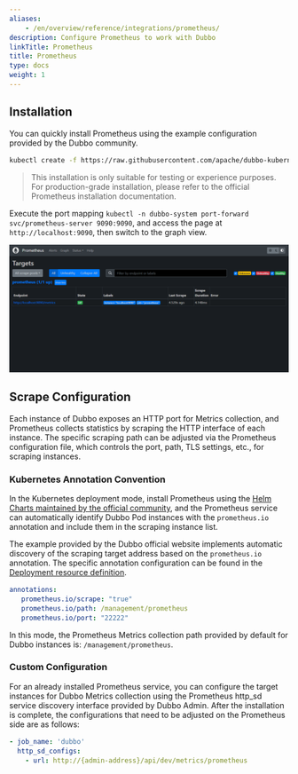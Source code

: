 ```yaml
---
aliases:
    - /en/overview/reference/integrations/prometheus/
description: Configure Prometheus to work with Dubbo
linkTitle: Prometheus
title: Prometheus
type: docs
weight: 1
---
```


## Installation

You can quickly install Prometheus using the example configuration provided by the Dubbo community.

```bash
kubectl create -f https://raw.githubusercontent.com/apache/dubbo-kubernetes/master/deploy/kubernetes/prometheus.yaml
```
> This installation is only suitable for testing or experience purposes. For production-grade installation, please refer to the official Prometheus installation documentation.

Execute the port mapping `kubectl -n dubbo-system port-forward svc/prometheus-server 9090:9090`, and access the page at `http://localhost:9090`, then switch to the graph view.

![Prometheus](/imgs/v3/reference/integrations/prometheus.jpg)

## Scrape Configuration

Each instance of Dubbo exposes an HTTP port for Metrics collection, and Prometheus collects statistics by scraping the HTTP interface of each instance. The specific scraping path can be adjusted via the Prometheus configuration file, which controls the port, path, TLS settings, etc., for scraping instances.

### Kubernetes Annotation Convention

In the Kubernetes deployment mode, install Prometheus using the [Helm Charts maintained by the official community](https://github.com/prometheus-community/helm-charts), and the Prometheus service can automatically identify Dubbo Pod instances with the `prometheus.io` annotation and include them in the scraping instance list.

The example provided by the Dubbo official website implements automatic discovery of the scraping target address based on the `prometheus.io` annotation. The specific annotation configuration can be found in the [Deployment resource definition](https://github.com/apache/dubbo-samples/blob/master/4-governance/dubbo-samples-metrics-spring-boot/Deployment.yml).

```yaml
annotations:
   prometheus.io/scrape: "true"
   prometheus.io/path: /management/prometheus
   prometheus.io/port: "22222"
```

In this mode, the Prometheus Metrics collection path provided by default for Dubbo instances is: `/management/prometheus`.

### Custom Configuration

For an already installed Prometheus service, you can configure the target instances for Dubbo Metrics collection using the Prometheus http_sd service discovery interface provided by Dubbo Admin. After the installation is complete, the configurations that need to be adjusted on the Prometheus side are as follows:

```yaml
- job_name: 'dubbo'
  http_sd_configs:
    - url: http://{admin-address}/api/dev/metrics/prometheus
```

